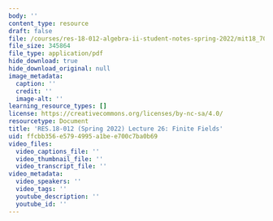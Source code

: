 ```yaml
---
body: ''
content_type: resource
draft: false
file: /courses/res-18-012-algebra-ii-student-notes-spring-2022/mit18_702s22_lec26.pdf
file_size: 345864
file_type: application/pdf
hide_download: true
hide_download_original: null
image_metadata:
  caption: ''
  credit: ''
  image-alt: ''
learning_resource_types: []
license: https://creativecommons.org/licenses/by-nc-sa/4.0/
resourcetype: Document
title: 'RES.18-012 (Spring 2022) Lecture 26: Finite Fields'
uid: ffcbb356-e579-4995-a1be-e700c7ba0b69
video_files:
  video_captions_file: ''
  video_thumbnail_file: ''
  video_transcript_file: ''
video_metadata:
  video_speakers: ''
  video_tags: ''
  youtube_description: ''
  youtube_id: ''
---
```

